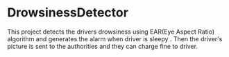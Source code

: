 # DrowsinessDetector
This project detects the drivers drowsiness using EAR(Eye Aspect Ratio) algorithm and generates the alarm when driver is sleepy .
Then the driver's picture is sent to the authorities and they can charge fine to driver.
